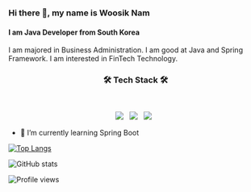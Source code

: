 ### Hi there 👋, my name is Woosik Nam
#### I am Java Developer from South Korea

I am majored in Business Administration.
I am good at Java and Spring Framework.
I am interested in FinTech Technology.

<h3 align="center"><b>🛠 Tech Stack 🛠</b></h3>
</br>
<p align="center">
<img src="https://img.shields.io/badge/Java-007396?style=flat-square&logo=Java&logoColor=white"/></a> &nbsp
<img src="https://img.shields.io/badge/Spring-6DB33F?style=flat-square&logo=Spring&logoColor=white"/></a> &nbsp
<img src="https://img.shields.io/badge/Oracle-F80000?style=flat-square&logo=Oracle&logoColor=white"/></a> &nbsp


- 🌱 I’m currently learning Spring Boot 


<!--My Portfolio

[<img src='https://cdn.jsdelivr.net/npm/simple-icons@3.0.1/icons/icloud.svg' alt='website' height='40'>](https://righteous-diploma-bbd.notion.site/2a061449b73c473991e03f9cb5dae420) 

My Blog

[<img src='https://cdn.jsdelivr.net/npm/simple-icons@3.0.1/icons/icloud.svg' alt='website' height='40'>](https://namusik.tistory.com/)  
-->

[![Top Langs](https://github-readme-stats.vercel.app/api/top-langs/?username=namusik)](https://github.com/anuraghazra/github-readme-stats)

![GitHub stats](https://github-readme-stats.vercel.app/api?username=namusik&show_icons=true&count_private=true)  

![Profile views](https://gpvc.arturio.dev/namusik)  
